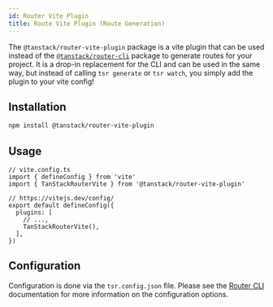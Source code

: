 ```yaml
---
id: Router Vite Plugin
title: Route Vite Plugin (Route Generation)
---
```


The `@tanstack/router-vite-plugin` package is a vite plugin that can be used instead of the [`@tanstack/router-cli`](./router-cli) package to generate routes for your project. It is a drop-in replacement for the CLI and can be used in the same way, but instead of calling `tsr generate` or `tsr watch`, you simply add the plugin to your vite config!

## Installation

```bash
npm install @tanstack/router-vite-plugin
```

## Usage

```tsx
// vite.config.ts
import { defineConfig } from 'vite'
import { TanStackRouterVite } from '@tanstack/router-vite-plugin'

// https://vitejs.dev/config/
export default defineConfig({
  plugins: [
    // ...,
    TanStackRouterVite(),
  ],
})
```

## Configuration

Configuration is done via the `tsr.config.json` file. Please see the [Router CLI](./router-cli.md) documentation for more information on the configuration options.
